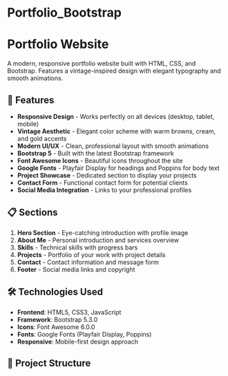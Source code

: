 # Portfolio_Bootstrap
# Portfolio Website

A modern, responsive portfolio website built with HTML, CSS, and Bootstrap. Features a vintage-inspired design with elegant typography and smooth animations.



## 🚀 Features

- **Responsive Design** - Works perfectly on all devices (desktop, tablet, mobile)
- **Vintage Aesthetic** - Elegant color scheme with warm browns, cream, and gold accents
- **Modern UI/UX** - Clean, professional layout with smooth animations
- **Bootstrap 5** - Built with the latest Bootstrap framework
- **Font Awesome Icons** - Beautiful icons throughout the site
- **Google Fonts** - Playfair Display for headings and Poppins for body text
- **Project Showcase** - Dedicated section to display your projects
- **Contact Form** - Functional contact form for potential clients
- **Social Media Integration** - Links to your professional profiles

## 📋 Sections

1. **Hero Section** - Eye-catching introduction with profile image
2. **About Me** - Personal introduction and services overview
3. **Skills** - Technical skills with progress bars
4. **Projects** - Portfolio of your work with project details
5. **Contact** - Contact information and message form
6. **Footer** - Social media links and copyright

## 🛠️ Technologies Used

- **Frontend**: HTML5, CSS3, JavaScript
- **Framework**: Bootstrap 5.3.0
- **Icons**: Font Awesome 6.0.0
- **Fonts**: Google Fonts (Playfair Display, Poppins)
- **Responsive**: Mobile-first design approach

## 📁 Project Structure
